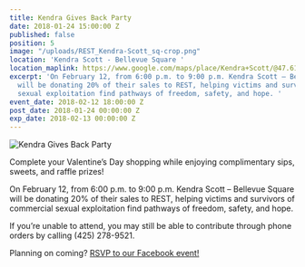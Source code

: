 ```yaml
---
title: Kendra Gives Back Party
date: 2018-01-24 15:00:00 Z
published: false
position: 5
image: "/uploads/REST_Kendra-Scott_sq-crop.png"
location: 'Kendra Scott - Bellevue Square '
location_maplink: https://www.google.com/maps/place/Kendra+Scott/@47.6148452,-122.2057262,16.98z/data=!4m5!3m4!1s0x54906c866438f5f1:0x22f63c0d634d26f!8m2!3d47.6148442!4d-122.2035059
excerpt: 'On February 12, from 6:00 p.m. to 9:00 p.m. Kendra Scott – Bellevue Square
  will be donating 20% of their sales to REST, helping victims and survivors of commercial
  sexual exploitation find pathways of freedom, safety, and hope. '
event_date: 2018-02-12 18:00:00 Z
post_date: 2018-01-24 00:00:00 Z
exp_date: 2018-02-13 00:00:00 Z
---
```


![Kendra Gives Back Party](/uploads/REST_Kendra-Scott_FB-event.png)

Complete your Valentine’s Day shopping while enjoying complimentary sips, sweets, and raffle prizes! 
 
On February 12, from 6:00 p.m. to 9:00 p.m. Kendra Scott – Bellevue Square will be donating 20% of their sales to REST, helping victims and survivors of commercial sexual exploitation find pathways of freedom, safety, and hope. 
 
If you’re unable to attend, you may still be able to contribute through phone orders by calling (425) 278-9521.

Planning on coming? [RSVP to our Facebook event!](http://bit.ly/2FbwAbk) 
 